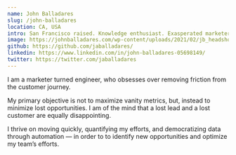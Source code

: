 ```yaml
---
name: John Balladares
slug: /john-balladares
location: CA, USA
intro: San Francisco raised. Knowledge enthusiast. Exasperated marketer.
image: https://johnballadares.com/wp-content/uploads/2021/02/jb_headshot-1.jpeg
github: https://github.com/jaballadares/
linkedin: https://www.linkedin.com/in/john-balladares-05698149/
twitter: https://twitter.com/jaballadares
---
```


I am a marketer turned engineer, who obsesses over removing friction from the customer journey.

My primary objective is not to maximize vanity metrics, but, instead to minimize lost opportunities. I am of the mind that a lost lead and a lost customer are equally disappointing.

I thrive on moving quickly, quantifying my efforts, and democratizing data through automation — in order to to identify new opportunities and optimize my team’s efforts.
